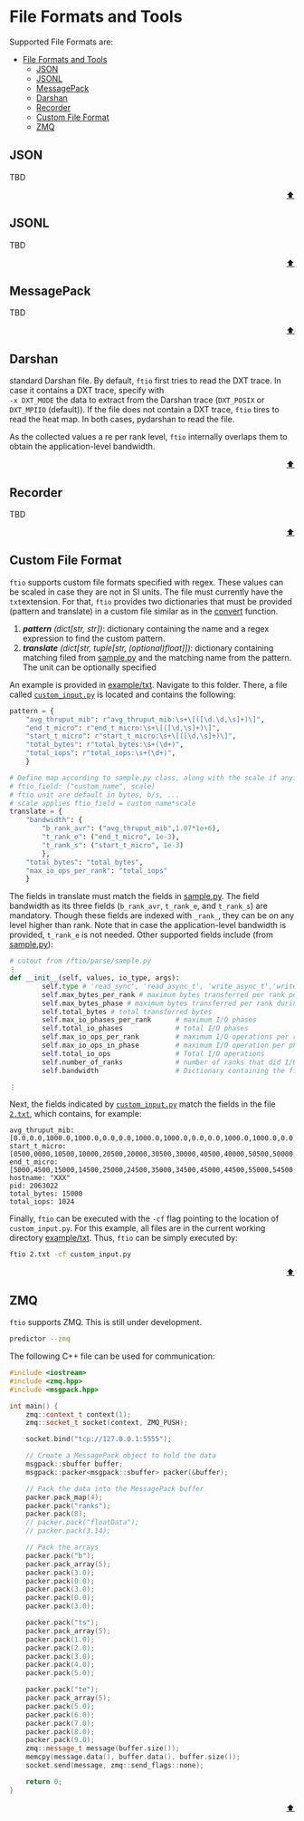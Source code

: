 # File Formats and Tools

Supported File Formats are:
- [File Formats and Tools](#file-formats-and-tools)
	- [JSON](#json)
	- [JSONL](#jsonl)
	- [MessagePack](#messagepack)
	- [Darshan](#darshan)
	- [Recorder](#recorder)
	- [Custom File Format](#custom-file-format)
	- [ZMQ](#zmq)

## JSON
TBD

<p align="right"><a href="#file-formats-and-tools">⬆</a></p>

## JSONL
TBD

<p align="right"><a href="#file-formats-and-tools">⬆</a></p>

## MessagePack
TBD

<p align="right"><a href="#file-formats-and-tools">⬆</a></p>

## Darshan
standard Darshan file. By default, `ftio` first tries to read the DXT trace. 
In case it contains a DXT trace, specify with  
`-x DXT_MODE` the data to extract from the Darshan trace (`DXT_POSIX` or `DXT_MPIIO` (default)).
If the file does not contain a DXT trace, `ftio` tires to read the heat map. In both cases, pydarshan to read the file.

As the collected values a re per rank level, `ftio` internally overlaps them to obtain the application-level bandwidth.

<p align="right"><a href="#file-formats-and-tools">⬆</a></p>

## Recorder
TBD

<p align="right"><a href="#file-formats-and-tools">⬆</a></p>


## Custom File Format
`ftio` supports custom file formats specified with regex. These values can be scaled in case they are not in SI units. 
The file must currently have the `txt`extension. 
For that, `ftio` provides two dictionaries that must be provided (pattern and translate) in a custom file similar as in the [convert](/ftio/parse/custom_patterns.py) function. 

1. _**pattern** (dict[str, str])_: dictionary containing the name and a regex expression to find the custom pattern.
2. _**translate** (dict[str, tuple[str, (optional)float]])_: dictionary containing matching filed from [sample.py](/ftio/parse/sample.py) and the matching name from the pattern. The unit can be optionally specified

An example is provided in [example/txt](/examples/txt/). Navigate to this folder. There, a file called [`custom_input.py`](/examples/txt/custom_input.py) is located and contains the following: 

```python
pattern = {
	"avg_thruput_mib": r"avg_thruput_mib:\s+\[([\d.\d,\s]+)\]",
	"end_t_micro": r"end_t_micro:\s+\[([\d,\s]+)\]",
	"start_t_micro": r"start_t_micro:\s+\[([\d,\s]+)\]",
	"total_bytes": r"total_bytes:\s+(\d+)",
	"total_iops": r"total_iops:\s+(\d+)",
	}

# Define map according to sample.py class, along with the scale if any:
# ftio_field: ("custom_name", scale)
# ftio unit are default in bytes, b/s, ...
# scale applies ftio_field = custom_name*scale
translate = {
	"bandwidth": {
		"b_rank_avr": ("avg_thruput_mib",1.07*1e+6),
		"t_rank_e": ("end_t_micro", 1e-3),
		"t_rank_s": ("start_t_micro", 1e-3)
		},
	"total_bytes": "total_bytes",
	"max_io_ops_per_rank": "total_iops"
	}
```

The fields in translate must match the fields in [sample.py](/ftio/parse/sample.py). The field bandwidth as its three fields (`b_rank_avr`, `t_rank_e`, and `t_rank_s`) are mandatory. Though these fields are indexed with `_rank_`, they can be on any level higher than rank. Note that in case the application-level bandwidth is provided, `t_rank_e` is not needed. 
Other supported fields include (from [sample.py](/ftio/parse/sample.py)):
```python
# cutout from /ftio/parse/sample.py
⋮
def __init__(self, values, io_type, args):
        self.type # 'read_sync', 'read_async_t', 'write_async_t','write_sync'                        
        self.max_bytes_per_rank # maximum bytes transferred per rank per phase
        self.max_bytes_phase # maximum bytes transferred per rank during all phases
        self.total_bytes # total transferred bytes
        self.max_io_phases_per_rank      # maximum I/O phases
        self.total_io_phases             # total I/O phases
        self.max_io_ops_per_rank         # maximum I/O operations per rank
        self.max_io_ops_in_phase         # maximum I/O operation per phase
        self.total_io_ops                # Total I/O operations
        self.number_of_ranks             # number of ranks that did I/O
        self.bandwidth                   # Dictionary containing the fileds b_rank_avr, t_rank_e, and t_rank_s

⋮
```

Next, the fields indicated by [`custom_input.py`](/examples/txt/custom_input.py) match the fields in the file [`2.txt`](/examples/txt/2.txt), which contains, for example:

```
avg_thruput_mib: [0.0,0.0,1000.0,1000.0,0.0,0.0,1000.0,1000.0,0.0,0.0,1000.0,1000.0,0.0,0.0]
start_t_micro: [0500,0000,10500,10000,20500,20000,30500,30000,40500,40000,50500,50000,60500,60000]
end_t_micro: [5000,4500,15000,14500,25000,24500,35000,34500,45000,44500,55000,54500,65000,64500]
hostname: "XXX"
pid: 2063022
total_bytes: 15000
total_iops: 1024
```

Finally, `ftio` can be executed with the `-cf` flag pointing to the location of `custom_input.py`.
For this example, all files are in the current working directory [example/txt](/examples/txt/).
Thus, `ftio` can be simply executed by:
```sh
ftio 2.txt -cf custom_input.py
```
<p align="right"><a href="#file-formats-and-tools">⬆</a></p>




## ZMQ
`ftio` supports ZMQ. This is still under development.

```sh
predictor --zmq
```

The following C++ file can be used for communication:
```c++
#include <iostream>
#include <zmq.hpp>
#include <msgpack.hpp>

int main() {
    zmq::context_t context(1);
    zmq::socket_t socket(context, ZMQ_PUSH);

    socket.bind("tcp://127.0.0.1:5555");

    // Create a MessagePack object to hold the data
    msgpack::sbuffer buffer;
    msgpack::packer<msgpack::sbuffer> packer(&buffer);

    // Pack the data into the MessagePack buffer
    packer.pack_map(4);
    packer.pack("ranks");
    packer.pack(8);
    // packer.pack("floatData");
    // packer.pack(3.14);

    // Pack the arrays
    packer.pack("b");
    packer.pack_array(5);
    packer.pack(3.0);
    packer.pack(0.0);
    packer.pack(3.0);
    packer.pack(0.0);
    packer.pack(3.0);

	packer.pack("ts");
    packer.pack_array(5);
    packer.pack(1.0);
    packer.pack(2.0);
    packer.pack(3.0);
    packer.pack(4.0);
    packer.pack(5.0);

	packer.pack("te");
    packer.pack_array(5);
    packer.pack(5.0);
    packer.pack(6.0);
    packer.pack(7.0);
    packer.pack(8.0);
    packer.pack(9.0);
    zmq::message_t message(buffer.size());
    memcpy(message.data(), buffer.data(), buffer.size());
    socket.send(message, zmq::send_flags::none);

    return 0;
}

```
<p align="right"><a href="#file-formats-and-tools">⬆</a></p>
